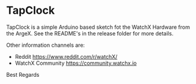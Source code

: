 # TapClock
TapClock is a simple Arduino based sketch fot the WatchX Hardware from the ArgeX.
See the README's in the release folder for more details.

Other information channels are:
* Reddit https://www.reddit.com/r/watchX/
* WatchX Community https://community.watchx.io

Best Regards
